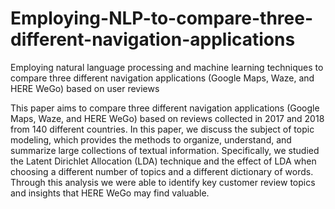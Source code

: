 # Employing-NLP-to-compare-three-different-navigation-applications
Employing natural language processing and machine learning techniques to compare three different navigation applications (Google Maps, Waze, and HERE WeGo) based on user reviews 

This paper aims to compare three different navigation applications (Google Maps, Waze, and HERE WeGo) based on reviews collected in 2017 and 2018 
from 140 different countries. In this paper, we discuss the subject of topic modeling, which provides the methods to organize, understand, 
and summarize large collections of textual information. Specifically, we studied the Latent Dirichlet Allocation (LDA) technique 
and the effect of LDA when choosing a different number of topics and a different dictionary of words. 
Through this analysis we were able to identify key customer review topics and insights that HERE WeGo may find valuable.
